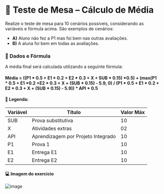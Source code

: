 # 🧮 **Teste de Mesa – Cálculo de Média**

<p>
  Realize o teste de mesa para 10 cenários possíveis, considerando as variáveis e fórmula acima.
São exemplos de cenários: 
<p>
  
  - **A)** Aluno não fez a P1 mas foi bem nas outras avaliações.
  - **B)** A aluna foi bem em todas as avaliações.

### 📜 **Dados e Fórmula**

A média final será calculada utilizando a seguinte fórmula:

#### Média = ((P1 * 0.5 + E1 * 0.2 + E2 * 0.3 + X + SUB * 0.15) *0.5) + (max(P1 * 0.5 + E1 *0.2 +E2 * 0.3 + X + (SUB * 0.15) - 5.9, 0) / (P1 * 0.5 + E1 * 0.2 + E2 * 0.3 + X + (SUB * 0.15) - 5.9)) * API * 0.5


#### 📖 Legenda:

| Variável | Título                                    | Valor Máx |
|----------|-------------------------------------------|-----------|
| SUB      | Prova substitutiva                         | 10        |
| X        | Atividades extras                          | 02        |
| API      | Aprendizagem por Projeto Integrado         | 10        |
| P1       | Prova 1                                    | 10        |
| E1       | Entrega E1                                 | 10        |
| E2       | Entrega E2                                 | 10        |

#### 💻 Imagem do exercicio
![image](https://github.com/JhowRossii/LP1/blob/93bb09dedc5fb4d80d7f36bb00075609b0d0f5ad/Exercicio_01/tabelaAprovacaoLP.png)
